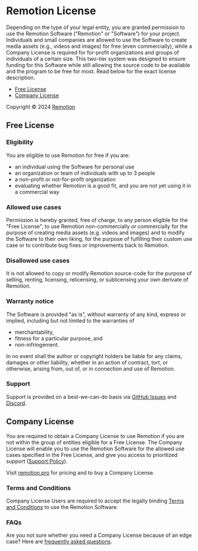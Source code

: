 # Remotion License

Depending on the type of your legal entity, you are granted permission to use the Remotion Software ("Remotion" or "Software") for your project. Individuals and small companies are allowed to use the Software to create media assets (e.g., videos and images) for free (even commercially), while a Company License is required for for-profit organizations and groups of individuals of a certain size. This two-tier system was designed to ensure funding for this Software while still allowing the source code to be available and the program to be free for most. Read below for the exact license description.

- [Free License](#free-license)
- [Company License](#company-license)

Copyright © 2024 [Remotion](https://www.remotion.dev)

## Free License

### Eligibility

You are eligible to use Remotion for free if you are:

- an individual using the Software for personal use
- an organization or team of individuals with up to 3 people
- a non-profit or not-for-profit organization
- evaluating whether Remotion is a good fit, and you are not yet using it in a commercial way

### Allowed use cases

Permission is hereby granted, free of charge, to any person eligible for the "Free License", to use Remotion non-commercially or commercially for the purpose of creating media assets (e.g. videos and images) and to modify the Software to their own liking, for the purpose of fulfilling their custom use case or to contribute bug fixes or improvements back to Remotion.

### Disallowed use cases

It is not allowed to copy or modify Remotion source-code for the purpose of selling, renting, licensing, relicensing, or sublicensing your own derivate of Remotion.

### Warranty notice

The Software is provided "as is", without warranty of any kind, express or implied, including but not limited to the warranties of

- merchantability,
- fitness for a particular purpose, and
- non-infringement.

In no event shall the author or copyright holders be liable for any claims, damages or other liability, whether in an action of contract, tort, or otherwise, arising from, out of, or in connection and use of Remotion.

### Support

Support is provided on a best-we-can-do basis via [GitHub Issues](https://github.com/remotion-dev/remotion/issues?q=is%3Aissue+is%3Aopen+sort%3Aupdated-desc) and [Discord](https://www.remotion.dev/discord).

## Company License

You are required to obtain a Company License to use Remotion if you are not within the group of entities eligible for a Free License. The Company License will enable you to use the Remotion Software for the allowed use cases specified in the Free License, and give you access to prioritized support ([Support Policy](https://www.remotion.dev/docs/support)).

Visit [remotion.pro](https://www.remotion.pro/license) for pricing and to buy a Company License.

### Terms and Conditions

Company License Users are required to accept the legally binding [Terms and Conditions](https://www.remotion.pro/terms) to use the Remotion Software.

### FAQs

Are you not sure whether you need a Company License because of an edge case? Here are [frequently asked questions](https://www.remotion.pro/faq).
